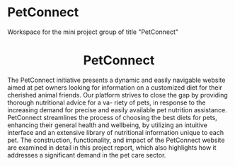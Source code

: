 # PetConnect
Workspace for the mini project group of title "PetConnect"
<h1 align="center">PetConnect</h1>
The PetConnect initiative presents a dynamic and easily navigable website aimed at pet
owners looking for information on a customized diet for their cherished animal friends.
Our platform strives to close the gap by providing thorough nutritional advice for a va-
riety of pets, in response to the increasing demand for precise and easily available pet
nutrition assistance. PetConnect streamlines the process of choosing the best diets for
pets, enhancing their general health and wellbeing, by utilizing an intuitive interface and
an extensive library of nutritional information unique to each pet. The construction,
functionality, and impact of the PetConnect website are examined in detail in this project
report, which also highlights how it addresses a significant demand in the pet care sector.
